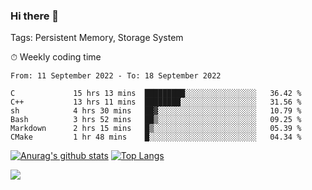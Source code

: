 ### Hi there 👋

Tags: Persistent Memory, Storage System

<!--

[![Anurag's github stats](https://github-readme-stats.vercel.app/api?username=wwyf)](https://github.com/anuraghazra/github-readme-stats)

[![Anurag's github stats](https://github-readme-stats.vercel.app/api?username=wwyf&count_private=true)](https://github.com/anuraghazra/github-readme-stats)


[![Top Langs](https://github-readme-stats.vercel.app/api/top-langs/?username=wwyf&count_private=true&&hide=jupyter%20notebook,html)](https://github.com/anuraghazra/github-readme-stats)



-->


⏱ Weekly coding time

<!--START_SECTION:waka-->

```text
From: 11 September 2022 - To: 18 September 2022

C             15 hrs 13 mins  █████████░░░░░░░░░░░░░░░░   36.42 %
C++           13 hrs 11 mins  ████████░░░░░░░░░░░░░░░░░   31.56 %
sh            4 hrs 30 mins   ██▓░░░░░░░░░░░░░░░░░░░░░░   10.79 %
Bash          3 hrs 52 mins   ██▒░░░░░░░░░░░░░░░░░░░░░░   09.25 %
Markdown      2 hrs 15 mins   █▒░░░░░░░░░░░░░░░░░░░░░░░   05.39 %
CMake         1 hr 48 mins    █░░░░░░░░░░░░░░░░░░░░░░░░   04.34 %
```

<!--END_SECTION:waka-->



[![Anurag's github stats](https://github-readme-stats.vercel.app/api?username=wwyf&count_private=true&show_icons=true&hide_border=true)](https://github.com/anuraghazra/github-readme-stats) [![Top Langs](https://github-readme-stats.vercel.app/api/top-langs/?username=wwyf&count_private=true&hide=jupyter%20notebook,html,OpenEdge%20ABL&langs_count=10&layout=compact&hide_border=true)](https://github.com/anuraghazra/github-readme-stats)

<!--

[![willianrod's wakatime stats](https://github-readme-stats.vercel.app/api/wakatime?username=wwyf)](https://github.com/anuraghazra/github-readme-stats)


-->

![](https://hit.yhype.me/github/profile?user_id=23121291)
